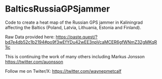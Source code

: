# BalticsRussiaGPSjammer

Code to create a heat map of the Russian GPS jammer in Kaliningrad affecting the Baltics (Poland, Latvia, Lithuania, Estonia and Finland).

Raw Data provided here:  https://paste.quest/?bd7e4db52c1b2194#po9f3wEfYDu42wEE3npVcaMCER6gfWNmZ32gMKqR1ic

This is continuing the work of many others including Markus Jonsson https://twitter.com/auonsson


Follow me on Twiter/X: https://twitter.com/waynepmetcalf
